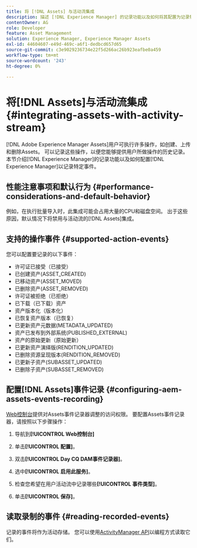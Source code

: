 ```yaml
---
title: 将 [!DNL Assets] 与活动流集成
description: 描述 [!DNL Experience Manager] 的记录功能以及如何将其配置为记录特定事件。
contentOwner: AG
role: Developer
feature: Asset Management
solution: Experience Manager, Experience Manager Assets
exl-id: 44604607-e49d-469c-a6f1-dedbcd657d65
source-git-commit: c3e9029236734e22f5d266ac26b923eafbe0a459
workflow-type: tm+mt
source-wordcount: '243'
ht-degree: 0%

---
```


# 将[!DNL Assets]与活动流集成 {#integrating-assets-with-activity-stream}

[!DNL Adobe Experience Manager Assets]用户可执行许多操作，如创建、上传和删除Assets。 可以记录这些操作，以便您能够提供用户所做操作的历史记录。 本节介绍[!DNL Experience Manager]的记录功能以及如何配置[!DNL Experience Manager]以记录特定事件。

## 性能注意事项和默认行为 {#performance-considerations-and-default-behavior}

例如，在执行批量导入时，此集成可能会占用大量的CPU和磁盘空间。 出于这些原因，默认情况下将禁用与活动流的[!DNL Assets]集成。

## 支持的操作事件 {#supported-action-events}

您可以配置要记录的以下事件：

* 许可证已接受（已接受）
* 已创建资产(ASSET_CREATED)
* 已移动资产(ASSET_MOVED)
* 已删除资产(ASSET_REMOVED)
* 许可证被拒绝（已拒绝）
* 已下载（已下载）资产
* 资产版本化（版本化）
* 已恢复资产版本（已恢复）
* 已更新资产元数据(METADATA_UPDATED)
* 资产已发布到外部系统(PUBLISHED_EXTERNAL)
* 资产的原始更新（原始更新）
* 已更新资产演绎版(RENDITION_UPDATED)
* 已删除资源呈现版本(RENDITION_REMOVED)
* 已更新子资产(SUBASSET_UPDATED)
* 已删除子资产(SUBASSET_REMOVED)

## 配置[!DNL Assets]事件记录 {#configuring-aem-assets-events-recording}

[Web控制台](/help/sites-deploying/configuring-osgi.md)提供对Assets事件记录器调整的访问权限。 要配置Assets事件记录器，请按照以下步骤操作：

1. 导航到&#x200B;**[!UICONTROL Web控制台]**

1. 单击&#x200B;**[!UICONTROL 配置]**。

1. 双击&#x200B;**[!UICONTROL Day CQ DAM事件记录器]**。

1. 选中&#x200B;**[!UICONTROL 启用此服务]**。

1. 检查您希望在用户活动流中记录哪些&#x200B;**[!UICONTROL 事件类型]**。

1. 单击&#x200B;**[!UICONTROL 保存]**。

## 读取录制的事件 {#reading-recorded-events}

记录的事件将作为活动存储。 您可以使用[ActivityManager API](https://developer.adobe.com/experience-manager/reference-materials/6-5/javadoc/com/adobe/granite/activitystreams/ActivityManager.html)以编程方式读取它们。
